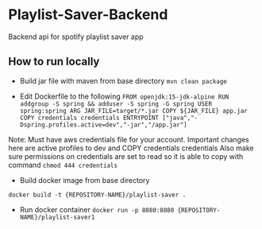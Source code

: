 # Playlist-Saver-Backend
Backend api for spotify playlist saver app

## How to run locally

 * Build jar file with maven from base directory
 `mvn clean package`
 
 * Edit Dockerfile to the following
 `
 	FROM openjdk:15-jdk-alpine
	RUN addgroup -S spring && adduser -S spring -G spring
	USER spring:spring
	ARG JAR_FILE=target/*.jar
	COPY ${JAR_FILE} app.jar
	COPY credentials credentials
	ENTRYPOINT ["java","-Dspring.profiles.active=dev","-jar","/app.jar"]
`

Note: Must have aws credentials file for your account. Important changes here are active profiles to dev and COPY credentials credentials
Also make sure permissions on credentials are set to read so it is able to copy with command
`chmod 444 credentials`


* Build docker image from base directory

`docker build -t {REPOSITORY-NAME}/playlist-saver .`

* Run docker container
`docker run -p 8080:8080 {REPOSITORY-NAME}/playlist-saver1`

